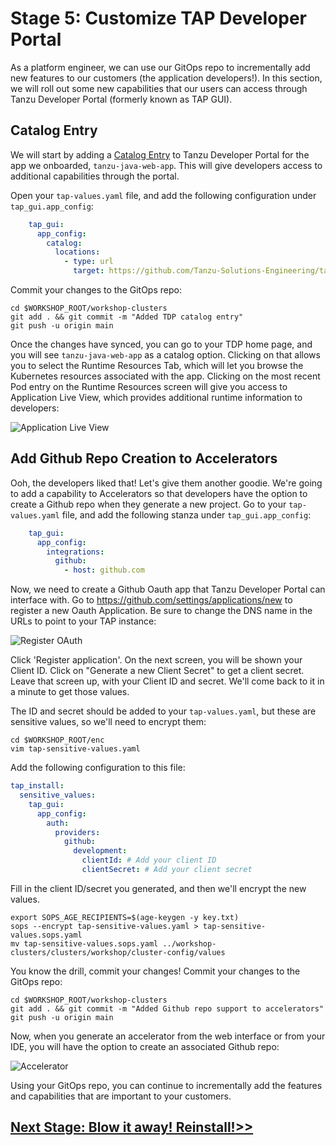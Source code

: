 # Stage 5: Customize TAP Developer Portal

As a platform engineer, we can use our GitOps repo to incrementally add new features to our customers (the application developers!). In this section, we will roll out some new capabilities that our users can access through Tanzu Developer Portal (formerly known as TAP GUI).

## Catalog Entry

We will start by adding a [Catalog Entry](https://backstage.io/docs/features/software-catalog/configuration/) to Tanzu Developer Portal for the app we onboarded, `tanzu-java-web-app`. This will give developers access to additional capabilities through the portal.

Open your `tap-values.yaml` file, and add the following configuration under `tap_gui.app_config`:

```yaml
    tap_gui:
      app_config:
        catalog:
          locations:
            - type: url
              target: https://github.com/Tanzu-Solutions-Engineering/tanzu-java-web-app/blob/main/catalog/catalog-info.yaml
```

Commit your changes to the GitOps repo:
```execute
cd $WORKSHOP_ROOT/workshop-clusters
git add . && git commit -m "Added TDP catalog entry"
git push -u origin main
```

Once the changes have synced, you can go to your TDP home page, and you will see `tanzu-java-web-app` as a catalog option. Clicking on that allows you to select the Runtime Resources Tab, which will let you browse the Kubernetes resources associated with the app. Clicking on the most recent Pod entry on the Runtime Resources screen will give you access to Application Live View, which provides additional runtime information to developers:

![Application Live View](images/live-view.png)

## Add Github Repo Creation to Accelerators

Ooh, the developers liked that! Let's give them another goodie. We're going to add a capability to Accelerators so that developers have the option to create a Github repo when they generate a new project. Go to your `tap-values.yaml` file, and add the following stanza under `tap_gui.app_config`:

```yaml
    tap_gui:
      app_config:
        integrations:
          github:
            - host: github.com
```

Now, we need to create a Github Oauth app that Tanzu Developer Portal can interface with. Go to https://github.com/settings/applications/new to register a new Oauth Application. Be sure to change the DNS name in the URLs to point to your TAP instance:

![Register OAuth](images/register.png)

Click 'Register application'. On the next screen, you will be shown your Client ID. Click on "Generate a new Client Secret" to get a client secret. Leave that screen up, with your Client ID and secret. We'll come back to it in a minute to get those values.

The ID and secret should be added to your `tap-values.yaml`, but these are sensitive values, so we'll need to encrypt them:

```execute
cd $WORKSHOP_ROOT/enc
vim tap-sensitive-values.yaml
```

Add the following configuration to this file:
```yaml
tap_install:
  sensitive_values:
    tap_gui:
      app_config:
        auth:
          providers:
            github:
              development:
                clientId: # Add your client ID
                clientSecret: # Add your client secret
```

Fill in the client ID/secret you generated, and then we'll encrypt the new values.

```execute
export SOPS_AGE_RECIPIENTS=$(age-keygen -y key.txt)
sops --encrypt tap-sensitive-values.yaml > tap-sensitive-values.sops.yaml
mv tap-sensitive-values.sops.yaml ../workshop-clusters/clusters/workshop/cluster-config/values
```

You know the drill, commit your changes!
Commit your changes to the GitOps repo:
```execute
cd $WORKSHOP_ROOT/workshop-clusters
git add . && git commit -m "Added Github repo support to accelerators"
git push -u origin main
```

Now, when you generate an accelerator from the web interface or from your IDE, you will have the option to create an associated Github repo:

![Accelerator](images/accelerator.png)

Using your GitOps repo, you can continue to incrementally add the features and capabilities that are important to your customers.

## [Next Stage: Blow it away! Reinstall!>>](Stage-6-reinstall.md)